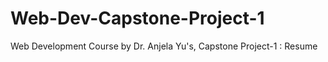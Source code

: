 # Web-Dev-Capstone-Project-1
Web Development Course by Dr. Anjela Yu's, Capstone Project-1 : Resume
